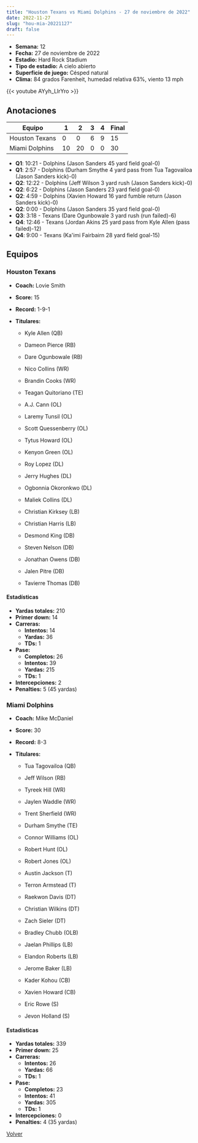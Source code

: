 ```yaml
---
title: "Houston Texans vs Miami Dolphins - 27 de noviembre de 2022"
date: 2022-11-27
slug: "hou-mia-20221127"
draft: false
---
```


- **Semana:** 12
- **Fecha:** 27 de noviembre de 2022
- **Estadio:** Hard Rock Stadium
- **Tipo de estadio:** A cielo abierto
- **Superficie de juego:** Césped natural
- **Clima:** 84 grados Farenheit, humedad relativa 63%, viento 13 mph


{{< youtube AYyh_LlrYro >}}


## Anotaciones
| Equipo | 1 | 2 | 3 | 4 | Final |
|--------|---|---|---|---|-------|
| Houston Texans  | 0 | 0 | 6 | 9  | 15 |
| Miami Dolphins  | 10 | 20 | 0 | 0  | 30 |
- **Q1**: 10:21 - Dolphins (Jason Sanders 45 yard field goal-0)
- **Q1**: 2:57 - Dolphins (Durham Smythe 4 yard pass from Tua Tagovailoa (Jason Sanders kick)-0)
- **Q2**: 12:22 - Dolphins (Jeff Wilson 3 yard rush (Jason Sanders kick)-0)
- **Q2**: 6:22 - Dolphins (Jason Sanders 23 yard field goal-0)
- **Q2**: 4:59 - Dolphins (Xavien Howard 16 yard fumble return (Jason Sanders kick)-0)
- **Q2**: 0:00 - Dolphins (Jason Sanders 35 yard field goal-0)
- **Q3**: 3:18 - Texans (Dare Ogunbowale 3 yard rush (run failed)-6)
- **Q4**: 12:46 - Texans (Jordan Akins 25 yard pass from Kyle Allen (pass failed)-12)
- **Q4**: 9:00 - Texans (Ka'imi Fairbairn 28 yard field goal-15)


## Equipos


### Houston Texans
* **Coach:** Lovie Smith
* **Score:** 15
* **Record:** 1-9-1
* **Titulares:** 

  * Kyle Allen (QB) 

  * Dameon Pierce (RB) 

  * Dare Ogunbowale (RB) 

  * Nico Collins (WR) 

  * Brandin Cooks (WR) 

  * Teagan Quitoriano (TE) 

  * A.J. Cann (OL) 

  * Laremy Tunsil (OL) 

  * Scott Quessenberry (OL) 

  * Tytus Howard (OL) 

  * Kenyon Green (OL) 

  * Roy Lopez (DL) 

  * Jerry Hughes (DL) 

  * Ogbonnia Okoronkwo (DL) 

  * Maliek Collins (DL) 

  * Christian Kirksey (LB) 

  * Christian Harris (LB) 

  * Desmond King (DB) 

  * Steven Nelson (DB) 

  * Jonathan Owens (DB) 

  * Jalen Pitre (DB) 

  * Tavierre Thomas (DB) 

#### Estadísticas
* **Yardas totales:** 210
* **Primer down:** 14
* **Carreras:**
  * **Intentos:** 14
  * **Yardas:** 36
  * **TDs:** 1
* **Pase:**
  * **Completos:** 26
  * **Intentos:** 39
  * **Yardas:** 215
  * **TDs:** 1
* **Intercepciones:** 2
* **Penalties:** 5 (45 yardas)

### Miami Dolphins
* **Coach:** Mike McDaniel
* **Score:** 30
* **Record:** 8-3
* **Titulares:** 

  * Tua Tagovailoa (QB) 

  * Jeff Wilson (RB) 

  * Tyreek Hill (WR) 

  * Jaylen Waddle (WR) 

  * Trent Sherfield (WR) 

  * Durham Smythe (TE) 

  * Connor Williams (OL) 

  * Robert Hunt (OL) 

  * Robert Jones (OL) 

  * Austin Jackson (T) 

  * Terron Armstead (T) 

  * Raekwon Davis (DT) 

  * Christian Wilkins (DT) 

  * Zach Sieler (DT) 

  * Bradley Chubb (OLB) 

  * Jaelan Phillips (LB) 

  * Elandon Roberts (LB) 

  * Jerome Baker (LB) 

  * Kader Kohou (CB) 

  * Xavien Howard (CB) 

  * Eric Rowe (S) 

  * Jevon Holland (S) 

#### Estadísticas
* **Yardas totales:** 339
* **Primer down:** 25
* **Carreras:**
  * **Intentos:** 26
  * **Yardas:** 66
  * **TDs:** 1
* **Pase:**
  * **Completos:** 23
  * **Intentos:** 41
  * **Yardas:** 305
  * **TDs:** 1
* **Intercepciones:** 0
* **Penalties:** 4 (35 yardas)


[Volver](/historia/2022)
